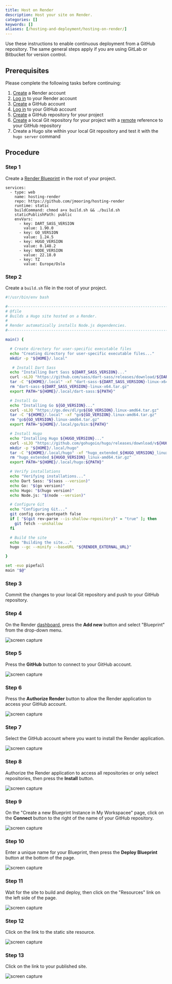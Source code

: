 ```yaml
---
title: Host on Render
description: Host your site on Render.
categories: []
keywords: []
aliases: [/hosting-and-deployment/hosting-on-render/]
---
```


Use these instructions to enable continuous deployment from a GitHub repository. The same general steps apply if you are using GitLab or Bitbucket for version control.

## Prerequisites

Please complete the following tasks before continuing:

1. [Create](https://dashboard.render.com/register) a Render account
1. [Log in](https://dashboard.render.com/login) to your Render account
1. [Create](https://github.com/signup) a GitHub account
1. [Log in](https://github.com/login) to your GitHub account
1. [Create](https://github.com/new) a GitHub repository for your project
1. [Create](https://git-scm.com/docs/git-init) a local Git repository for your project with a [remote](https://git-scm.com/docs/git-remote) reference to your GitHub repository
1. Create a Hugo site within your local Git repository and test it with the `hugo server` command

## Procedure

### Step 1

Create a [Render Blueprint][] in the root of your project.

``` {file="render.yaml" copy=true}
services:
  - type: web
    name: hosting-render
    repo: https://github.com/jmooring/hosting-render
    runtime: static
    buildCommand: chmod a+x build.sh && ./build.sh
    staticPublishPath: public
    envVars:
      - key: DART_SASS_VERSION
        value: 1.90.0
      - key: GO_VERSION
        value: 1.24.5
      - key: HUGO_VERSION
        value: 0.148.2
      - key: NODE_VERSION
        value: 22.18.0
      - key: TZ
        value: Europe/Oslo
```

### Step 2

Create a `build.sh` file in the root of your project.

```sh {file="build.sh" copy=true}
#!/usr/bin/env bash

#------------------------------------------------------------------------------
# @file
# Builds a Hugo site hosted on a Render.
#
# Render automatically installs Node.js dependencies.
#------------------------------------------------------------------------------

main() {

  # Create directory for user-specific executable files
  echo "Creating directory for user-specific executable files..."
  mkdir -p "${HOME}/.local"

   # Install Dart Sass
  echo "Installing Dart Sass ${DART_SASS_VERSION}..."
  curl -sLJO "https://github.com/sass/dart-sass/releases/download/${DART_SASS_VERSION}/dart-sass-${DART_SASS_VERSION}-linux-x64.tar.gz"
  tar -C "${HOME}/.local" -xf "dart-sass-${DART_SASS_VERSION}-linux-x64.tar.gz"
  rm "dart-sass-${DART_SASS_VERSION}-linux-x64.tar.gz"
  export PATH="${HOME}/.local/dart-sass:${PATH}"

  # Install Go
  echo "Installing Go ${GO_VERSION}..."
  curl -sLJO "https://go.dev/dl/go${GO_VERSION}.linux-amd64.tar.gz"
  tar -C "${HOME}/.local" -xf "go${GO_VERSION}.linux-amd64.tar.gz"
  rm "go${GO_VERSION}.linux-amd64.tar.gz"
  export PATH="${HOME}/.local/go/bin:${PATH}"

  # Install Hugo
  echo "Installing Hugo ${HUGO_VERSION}..."
  curl -sLJO "https://github.com/gohugoio/hugo/releases/download/v${HUGO_VERSION}/hugo_extended_${HUGO_VERSION}_linux-amd64.tar.gz"
  mkdir -p "${HOME}/.local/hugo"
  tar -C "${HOME}/.local/hugo" -xf "hugo_extended_${HUGO_VERSION}_linux-amd64.tar.gz"
  rm "hugo_extended_${HUGO_VERSION}_linux-amd64.tar.gz"
  export PATH="${HOME}/.local/hugo:${PATH}"

  # Verify installations
  echo "Verifying installations..."
  echo Dart Sass: "$(sass --version)"
  echo Go: "$(go version)"
  echo Hugo: "$(hugo version)"
  echo Node.js: "$(node --version)"

  # Configure Git
  echo "Configuring Git..."
  git config core.quotepath false
  if [ "$(git rev-parse --is-shallow-repository)" = "true" ]; then
    git fetch --unshallow
  fi

  # Build the site
  echo "Building the site..."
  hugo --gc --minify --baseURL "${RENDER_EXTERNAL_URL}"

}

set -euo pipefail
main "$@"
```

### Step 3

Commit the changes to your local Git repository and push to your GitHub repository.

### Step 4

On the Render [dashboard][], press the **Add new** button and select "Blueprint" from the drop-down menu.

![screen capture](render-01.png)

### Step 5

Press the **GitHub** button to connect to your GitHub account.

![screen capture](render-02.png)

### Step 6

Press the **Authorize Render** button to allow the Render application to access your GitHub account.

![screen capture](render-03.png)

### Step 7

Select the GitHub account where you want to install the Render application.

![screen capture](render-04.png)

### Step 8

Authorize the Render application to access all repositories or only select repositories, then press the **Install** button.

![screen capture](render-05.png)

### Step 9

On the "Create a new Blueprint Instance in My Workspacee" page, click on the **Connect** button to the right of the name of your GitHub repository.

![screen capture](render-06.png)

### Step 10

Enter a unique name for your Blueprint, then press the **Deploy Blueprint** button at the bottom of the page.

![screen capture](render-07.png)

### Step 11

Wait for the site to build and deploy, then click on the "Resources" link on the left side of the page.

![screen capture](render-08.png)

### Step 12

Click on the link to the static site resource.

![screen capture](render-09.png)

### Step 13

Click on the link to your published site.

![screen capture](render-10.png)

[Render Blueprint]: https://render.com/docs/blueprint-spec
[dashboard]: https://dashboard.render.com/
